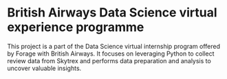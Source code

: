 # British Airways Data Science virtual experience programme
This project is a part of the Data Science virtual internship program offered by Forage with British Airways. It focuses on leveraging Python to collect review data from Skytrex and performs data preparation and analysis to uncover valuable insights.

